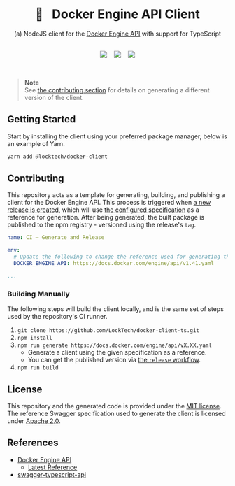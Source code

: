 <div align="center">
  <h1>🐳&nbsp;&nbsp;&nbsp;Docker Engine API Client</h1>
  <p>(a) NodeJS client for the <a href="https://docs.docker.com/engine/api/">Docker Engine API</a> with support for TypeScript</p>
  <br />
  <div style="display:flex;flex-direction:row;justify-content:center;">
    <a href="https://www.npmjs.com/package/@locktech/docker-client">
      <img src="https://img.shields.io/badge/NPM-%40locktech%2Fdocker--client-red?logo=node.js&logoColor=white">
    </a>
    <a href="https://github.com/LockTech/docker-client-ts/releases/" style="margin:0 1rem;">
      <img src="https://img.shields.io/github/release/LockTech/docker-client-ts?include_prereleases=&sort=semver&color=2ea44f">
    </a>
    <a href="#license">
      <img src="https://img.shields.io/badge/License-MIT-2ea44f">
    </a>
  </div>
  <br />
  <br />
</div>

> **Note** <br />
> See [the contributing section](#contributing) for details on generating a different version of the client.

## Getting Started

Start by installing the client using your preferred package manager, below is an example of Yarn.

```bash
yarn add @locktech/docker-client
```

## Contributing

This repository acts as a template for generating, building, and publishing a client for the Docker Engine API. This process is triggered when [a new release is created](https://docs.github.com/en/repositories/releasing-projects-on-github/managing-releases-in-a-repository#creating-a-release), which will use [the configured specification](./.github/workflows/release.yml) as a reference for generation. After being generated, the built package is published to the npm registry - versioned using the release's `tag`.

```YAML
name: CI — Generate and Release

env:
  # Update the following to change the reference used for generating the client.
  DOCKER_ENGINE_API: https://docs.docker.com/engine/api/v1.41.yaml

...
```

### Building Manually

The following steps will build the client locally, and is the same set of steps used by the repository's CI runner.

1. `git clone https://github.com/LockTech/docker-client-ts.git`
2. `npm install`
3. `npm run generate https://docs.docker.com/engine/api/vX.XX.yaml`
   - Generate a client using the given specification as a reference.
   - You can get the published version via [the `release` workflow](./.github/workflows/release.yml).
4. `npm run build`

## License

This repository and the generated code is provided under the [MIT license](./LICENSE). The reference Swagger specification used to generate the client is licensed under [Apache 2.0](https://github.com/docker/engine#licensing).

## References

- [Docker Engine API](https://docs.docker.com/engine/api/)
  - [Latest Reference](https://docs.docker.com/engine/api/latest/)
- [swagger-typescript-api](https://github.com/acacode/swagger-typescript-api)
